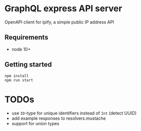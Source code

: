 # GraphQL express API server

OpenAPI client for ipify, a simple public IP address API

## Requirements

- node 10+

## Getting started

    npm install
    npm run start

# TODOs

- use `ID`-type for unique identifiers instead of `Int` (detect UUID)
- add example responses to resolvers.mustache
- support for union types
